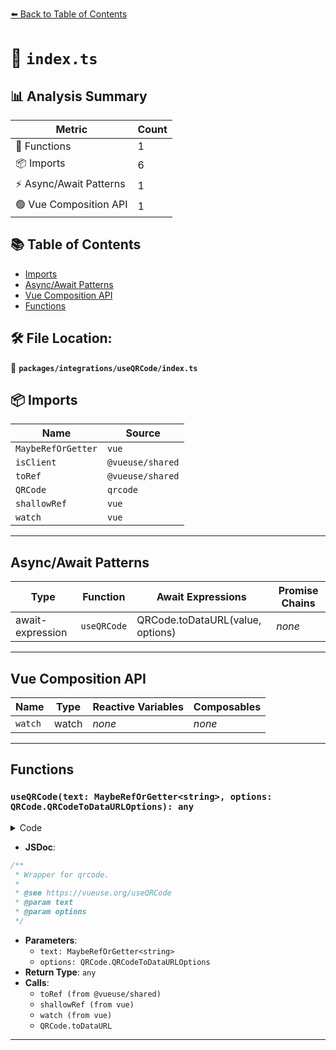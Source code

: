 [⬅️ Back to Table of Contents](../../../index.md)

# 📄 `index.ts`

## 📊 Analysis Summary

| Metric | Count |
|--------|-------|
| 🔧 Functions | 1 |
| 📦 Imports | 6 |
| ⚡ Async/Await Patterns | 1 |
| 🟢 Vue Composition API | 1 |

## 📚 Table of Contents

- [Imports](#imports)
- [Async/Await Patterns](#asyncawait-patterns)
- [Vue Composition API](#vue-composition-api)
- [Functions](#functions)

## 🛠️ File Location:
📂 **`packages/integrations/useQRCode/index.ts`**

## 📦 Imports

| Name | Source |
|------|--------|
| `MaybeRefOrGetter` | `vue` |
| `isClient` | `@vueuse/shared` |
| `toRef` | `@vueuse/shared` |
| `QRCode` | `qrcode` |
| `shallowRef` | `vue` |
| `watch` | `vue` |


---

## Async/Await Patterns

| Type | Function | Await Expressions | Promise Chains |
|------|----------|-------------------|----------------|
| await-expression | `useQRCode` | QRCode.toDataURL(value, options) | *none* |


---

## Vue Composition API

| Name | Type | Reactive Variables | Composables |
|------|------|-------------------|-------------|
| `watch` | watch | *none* | *none* |


---

## Functions

### `useQRCode(text: MaybeRefOrGetter<string>, options: QRCode.QRCodeToDataURLOptions): any`

<details><summary>Code</summary>

```ts
export function useQRCode(
  text: MaybeRefOrGetter<string>,
  options?: QRCode.QRCodeToDataURLOptions,
) {
  const src = toRef(text)
  const result = shallowRef('')

  watch(
    src,
    async (value) => {
      if (src.value && isClient)
        result.value = await QRCode.toDataURL(value, options)
    },
    { immediate: true },
  )

  return result
}
```
</details>

- **JSDoc**:
```ts
/**
 * Wrapper for qrcode.
 *
 * @see https://vueuse.org/useQRCode
 * @param text
 * @param options
 */
```

- **Parameters**:
  - `text: MaybeRefOrGetter<string>`
  - `options: QRCode.QRCodeToDataURLOptions`
- **Return Type**: `any`
- **Calls**:
  - `toRef (from @vueuse/shared)`
  - `shallowRef (from vue)`
  - `watch (from vue)`
  - `QRCode.toDataURL`

---
